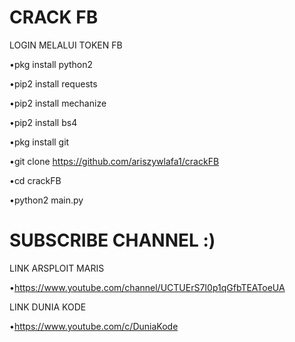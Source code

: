 # CRACK FB
LOGIN MELALUI TOKEN FB

•pkg install python2

•pip2 install requests

•pip2 install mechanize

•pip2 install bs4

•pkg install git

•git clone https://github.com/ariszywlafa1/crackFB

•cd crackFB

•python2 main.py

# SUBSCRIBE CHANNEL :)
LINK ARSPLOIT MARIS

•https://www.youtube.com/channel/UCTUErS7I0p1qGfbTEAToeUA

LINK DUNIA KODE

•https://www.youtube.com/c/DuniaKode
